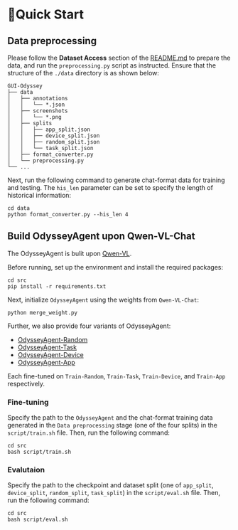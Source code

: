 # 🚀Quick Start

## Data preprocessing

Please follow the **Dataset Access** section of the [README.md](README.md) to prepare the data, and run the `preprocessing.py` script as instructed. Ensure that the structure of the `./data` directory is as shown below:

```
GUI-Odyssey
├── data
│   ├── annotations
│   │   └── *.json
│   ├── screenshots
│   │   └── *.png
│   ├── splits
│   │   ├── app_split.json
│   │   ├── device_split.json
│   │   ├── random_split.json
│   │   └── task_split.json
│   ├── format_converter.py
│   └── preprocessing.py
└── ...
```

Next, run the following command to generate chat-format data for training and testing. The `his_len` parameter can be set to specify the length of historical information:

```shell
cd data
python format_converter.py --his_len 4
```

## Build OdysseyAgent upon Qwen-VL-Chat

The OdysseyAgent is bulit upon [Qwen-VL](https://github.com/QwenLM/Qwen-VL).

Before running, set up the environment and install the required packages:

```shell
cd src
pip install -r requirements.txt
```

Next, initialize `OdysseyAgent` using the weights from `Qwen-VL-Chat`:

```shell
python merge_weight.py
```

Further, we also provide four variants of OdysseyAgent: 
- [OdysseyAgent-Random](https://huggingface.co/hflqf88888/OdysseyAgent-random)
- [OdysseyAgent-Task](https://huggingface.co/hflqf88888/OdysseyAgent-task)
- [OdysseyAgent-Device](https://huggingface.co/hflqf88888/OdysseyAgent-device)
- [OdysseyAgent-App](https://huggingface.co/hflqf88888/OdysseyAgent-app)

Each fine-tuned on `Train-Random`, `Train-Task`, `Train-Device`, and `Train-App` respectively.

### Fine-tuning

Specify the path to the `OdysseyAgent` and the chat-format training data generated in the  `Data preprocessing`  stage (one of the four splits) in the `script/train.sh` file. Then, run the following command:

```shell
cd src
bash script/train.sh
```

### Evalutaion

Specify the path to the checkpoint and dataset split (one of `app_split`, `device_split`, `random_split`, `task_split`) in the `script/eval.sh` file. Then, run the following command:

```shell
cd src
bash script/eval.sh
```

